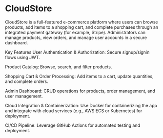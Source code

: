 # CloudStore
CloudStore is a full-featured e-commerce platform where users can browse products, add items to a shopping cart, and complete purchases through an integrated payment gateway (for example, Stripe). Administrators can manage products, view orders, and manage user accounts in a secure dashboard.

Key Features
User Authentication & Authorization: Secure signup/signin flows using JWT.

Product Catalog: Browse, search, and filter products.

Shopping Cart & Order Processing: Add items to a cart, update quantities, and complete orders.

Admin Dashboard: CRUD operations for products, order management, and user management.

Cloud Integration & Containerization: Use Docker for containerizing the app and integrate with cloud services (e.g., AWS ECS or Kubernetes) for deployment.

CI/CD Pipeline: Leverage GitHub Actions for automated testing and deployment.